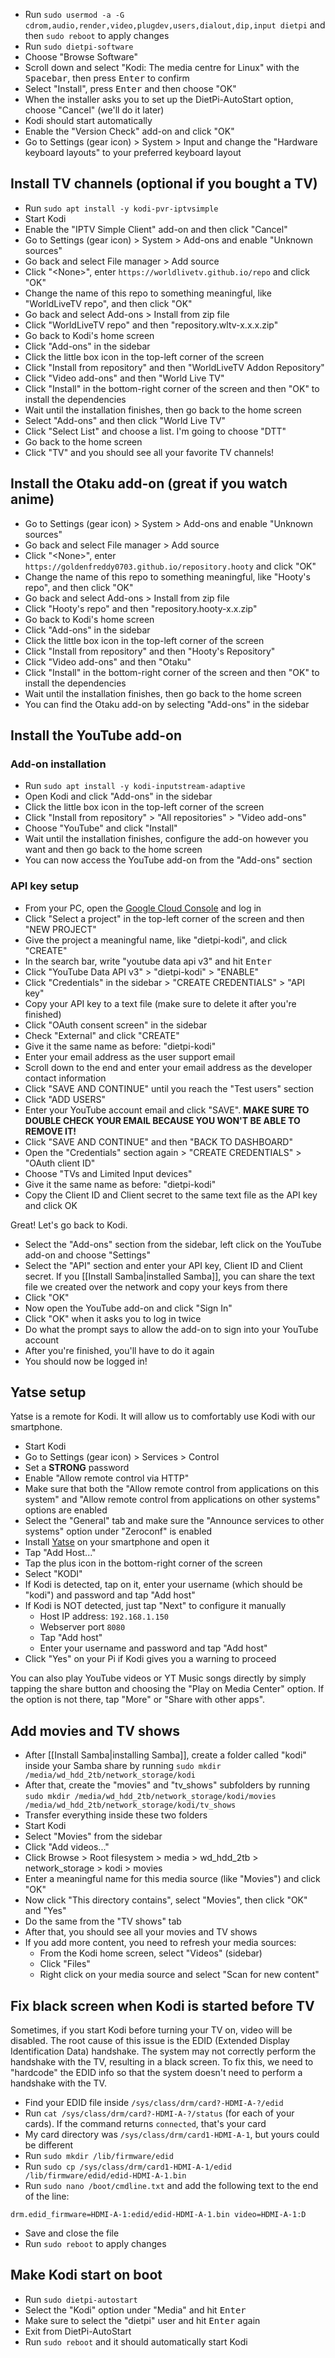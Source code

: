 - Run `sudo usermod -a -G cdrom,audio,render,video,plugdev,users,dialout,dip,input dietpi` and then `sudo reboot` to apply changes
- Run `sudo dietpi-software`
- Choose "Browse Software"
- Scroll down and select "Kodi: The media centre for Linux" with the <kbd>Spacebar</kbd>, then press <kbd>Enter</kbd> to confirm
- Select "Install", press <kbd>Enter</kbd> and then choose "OK"
- When the installer asks you to set up the DietPi-AutoStart option, choose "Cancel" (we'll do it later)
- Kodi should start automatically
- Enable the "Version Check" add-on and click "OK"
- Go to Settings (gear icon) > System > Input and change the "Hardware keyboard layouts" to your preferred keyboard layout

## Install TV channels (optional if you bought a TV)
- Run `sudo apt install -y kodi-pvr-iptvsimple`
- Start Kodi
- Enable the "IPTV Simple Client" add-on and then click "Cancel"
- Go to Settings (gear icon) > System > Add-ons and enable "Unknown sources"
- Go back and select File manager > Add source
- Click "\<None\>", enter `https://worldlivetv.github.io/repo` and click "OK"
- Change the name of this repo to something meaningful, like "WorldLiveTV repo", and then click "OK"
- Go back and select Add-ons > Install from zip file
- Click "WorldLiveTV repo" and then "repository.wltv-x.x.x.zip"
- Go back to Kodi's home screen
- Click "Add-ons" in the sidebar
- Click the little box icon in the top-left corner of the screen
- Click "Install from repository" and then "WorldLiveTV Addon Repository"
- Click "Video add-ons" and then "World Live TV"
- Click "Install" in the bottom-right corner of the screen and then "OK" to install the dependencies
- Wait until the installation finishes, then go back to the home screen
- Select "Add-ons" and then click "World Live TV"
- Click "Select List" and choose a list. I'm going to choose "DTT"
- Go back to the home screen
- Click "TV" and you should see all your favorite TV channels!

## Install the Otaku add-on (great if you watch anime)
- Go to Settings (gear icon) > System > Add-ons and enable "Unknown sources"
- Go back and select File manager > Add source
- Click "\<None\>", enter `https://goldenfreddy0703.github.io/repository.hooty` and click "OK"
- Change the name of this repo to something meaningful, like "Hooty's repo", and then click "OK"
- Go back and select Add-ons > Install from zip file
- Click "Hooty's repo" and then "repository.hooty-x.x.zip"
- Go back to Kodi's home screen
- Click "Add-ons" in the sidebar
- Click the little box icon in the top-left corner of the screen
- Click "Install from repository" and then "Hooty's Repository"
- Click "Video add-ons" and then "Otaku"
- Click "Install" in the bottom-right corner of the screen and then "OK" to install the dependencies
- Wait until the installation finishes, then go back to the home screen
- You can find the Otaku add-on by selecting "Add-ons" in the sidebar

## Install the YouTube add-on
### Add-on installation
- Run `sudo apt install -y kodi-inputstream-adaptive`
- Open Kodi and click "Add-ons" in the sidebar
- Click the little box icon in the top-left corner of the screen
- Click "Install from repository" > "All repositories" > "Video add-ons"
- Choose "YouTube" and click "Install"
- Wait until the installation finishes, configure the add-on however you want and then go back to the home screen
- You can now access the YouTube add-on from the "Add-ons" section
### API key setup
- From your PC, open the [Google Cloud Console](https://console.developers.google.com/apis/library) and log in
- Click "Select a project" in the top-left corner of the screen and then "NEW PROJECT"
- Give the project a meaningful name, like "dietpi-kodi", and click "CREATE"
- In the search bar, write "youtube data api v3" and hit <kbd>Enter</kbd>
- Click "YouTube Data API v3" > "dietpi-kodi" > "ENABLE"
- Click "Credentials" in the sidebar > "CREATE CREDENTIALS" > "API key"
- Copy your API key to a text file (make sure to delete it after you're finished)
- Click "OAuth consent screen" in the sidebar
- Check "External" and click "CREATE"
- Give it the same name as before: "dietpi-kodi"
- Enter your email address as the user support email
- Scroll down to the end and enter your email address as the developer contact information
- Click "SAVE AND CONTINUE" until you reach the "Test users" section
- Click "ADD USERS"
- Enter your YouTube account email and click "SAVE". **MAKE SURE TO DOUBLE CHECK YOUR EMAIL BECAUSE YOU WON'T BE ABLE TO REMOVE IT!**
- Click "SAVE AND CONTINUE" and then "BACK TO DASHBOARD"
- Open the "Credentials" section again > "CREATE CREDENTIALS" > "OAuth client ID"
- Choose "TVs and Limited Input devices"
- Give it the same name as before: "dietpi-kodi"
- Copy the Client ID and Client secret to the same text file as the API key and click OK

Great! Let's go back to Kodi.
- Select the "Add-ons" section from the sidebar, left click on the YouTube add-on and choose "Settings"
- Select the "API" section and enter your API key, Client ID and Client secret. If you [[Install Samba|installed Samba]], you can share the text file we created over the network and copy your keys from there
- Click "OK"
- Now open the YouTube add-on and click "Sign In"
- Click "OK" when it asks you to log in twice
- Do what the prompt says to allow the add-on to sign into your YouTube account
- After you're finished, you'll have to do it again
- You should now be logged in!

## Yatse setup
Yatse is a remote for Kodi. It will allow us to comfortably use Kodi with our smartphone.

- Start Kodi
- Go to Settings (gear icon) > Services > Control
- Set a **STRONG** password
- Enable "Allow remote control via HTTP"
- Make sure that both the "Allow remote control from applications on this system" and "Allow remote control from applications on other systems" options are enabled
- Select the "General" tab and make sure the "Announce services to other systems" option under "Zeroconf" is enabled
- Install [Yatse](https://www.yatse.tv/) on your smartphone and open it
- Tap "Add Host..."
- Tap the plus icon in the bottom-right corner of the screen
- Select "KODI"
- If Kodi is detected, tap on it, enter your username (which should be "kodi") and password and tap "Add host"
- If Kodi is NOT detected, just tap "Next" to configure it manually
	- Host IP address: `192.168.1.150`
	- Webserver port `8080`
	- Tap "Add host"
	- Enter your username and password and tap "Add host"
- Click "Yes" on your Pi if Kodi gives you a warning to proceed

You can also play YouTube videos or YT Music songs directly by simply tapping the share button and choosing the "Play on Media Center" option. If the option is not there, tap "More" or "Share with other apps".

## Add movies and TV shows
- After [[Install Samba|installing Samba]], create a folder called "kodi" inside your Samba share by running `sudo mkdir /media/wd_hdd_2tb/network_storage/kodi`
- After that, create the "movies" and "tv_shows" subfolders by running `sudo mkdir /media/wd_hdd_2tb/network_storage/kodi/movies /media/wd_hdd_2tb/network_storage/kodi/tv_shows`
- Transfer everything inside these two folders
- Start Kodi
- Select "Movies" from the sidebar
- Click "Add videos..."
- Click Browse > Root filesystem > media > wd_hdd_2tb > network_storage > kodi > movies
- Enter a meaningful name for this media source (like "Movies") and click "OK"
- Now click "This directory contains", select "Movies", then click "OK" and "Yes"
- Do the same from the "TV shows" tab
- After that, you should see all your movies and TV shows
- If you add more content, you need to refresh your media sources:
	- From the Kodi home screen, select "Videos" (sidebar)
	- Click "Files"
	- Right click on your media source and select "Scan for new content"

## Fix black screen when Kodi is started before TV
Sometimes, if you start Kodi before turning your TV on, video will be disabled. The root cause of this issue is the EDID (Extended Display Identification Data) handshake. The system may not correctly perform the handshake with the TV, resulting in a black screen. To fix this, we need to "hardcode" the EDID info so that the system doesn't need to perform a handshake with the TV.

- Find your EDID file inside `/sys/class/drm/card?-HDMI-A-?/edid`
- Run `cat /sys/class/drm/card?-HDMI-A-?/status` (for each of your cards). If the command returns `connected`, that's your card
- My card directory was `/sys/class/drm/card1-HDMI-A-1`, but yours could be different
- Run `sudo mkdir /lib/firmware/edid`
- Run `sudo cp /sys/class/drm/card1-HDMI-A-1/edid /lib/firmware/edid/edid-HDMI-A-1.bin`
- Run `sudo nano /boot/cmdline.txt` and add the following text to the end of the line:
```
drm.edid_firmware=HDMI-A-1:edid/edid-HDMI-A-1.bin video=HDMI-A-1:D
```
- Save and close the file
- Run `sudo reboot` to apply changes

## Make Kodi start on boot
- Run `sudo dietpi-autostart`
- Select the "Kodi" option under "Media" and hit <kbd>Enter</kbd>
- Make sure to select the "dietpi" user and hit <kbd>Enter</kbd> again
- Exit from DietPi-AutoStart
- Run `sudo reboot` and it should automatically start Kodi